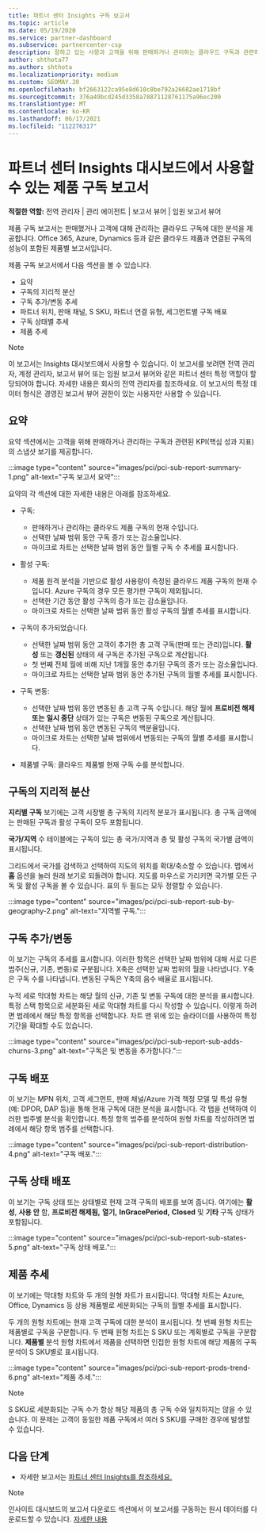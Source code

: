 ```yaml
---
title: 파트너 센터 Insights 구독 보고서
ms.topic: article
ms.date: 05/19/2020
ms.service: partner-dashboard
ms.subservice: partnercenter-csp
description: 잘하고 있는 사항과 고객을 위해 판매하거나 관리하는 클라우드 구독과 관련하여 개선할 수 있는 위치를 확인합니다.
author: shthota77
ms.author: shthota
ms.localizationpriority: medium
ms.custom: SEOMAY.20
ms.openlocfilehash: bf2663122ca95e8d610c8be792a26682ae1718bf
ms.sourcegitcommit: 376a49bcd245d3358a78871128761175a96ec200
ms.translationtype: MT
ms.contentlocale: ko-KR
ms.lasthandoff: 06/17/2021
ms.locfileid: "112276317"
---
```

# <a name="product-subscriptions-report-available-from-the-partner-center-insights-dashboard"></a>파트너 센터 Insights 대시보드에서 사용할 수 있는 제품 구독 보고서

**적절한 역할:** 전역 관리자 | 관리 에이전트 | 보고서 뷰어 | 임원 보고서 뷰어

제품 구독 보고서는 판매했거나 고객에 대해 관리하는 클라우드 구독에 대한 분석을 제공합니다. Office 365, Azure, Dynamics 등과 같은 클라우드 제품과 연결된 구독의 성능이 포함된 제품별 보고서입니다.

제품 구독 보고서에서 다음 섹션을 볼 수 있습니다.

- 요약
- 구독의 지리적 분산
- 구독 추가/변동 추세
- 파트너 위치, 판매 채널, S SKU, 파트너 연결 유형, 세그먼트별 구독 배포
- 구독 상태별 추세
- 제품 추세

 > [!NOTE]
 > 이 보고서는 Insights 대시보드에서 사용할 수 있습니다. 이 보고서를 보려면 전역 관리자, 계정 관리자, 보고서 뷰어 또는 임원 보고서 뷰어와 같은 파트너 센터 특정 역할이 할당되어야 합니다. 자세한 내용은 회사의 전역 관리자를 참조하세요. 이 보고서의 특정 데이터 형식은 경영진 보고서 뷰어 권한이 있는 사용자만 사용할 수 있습니다.

## <a name="summary"></a>요약

요약 섹션에서는 고객을 위해 판매하거나 관리하는 구독과 관련된 KPI(핵심 성과 지표)의 스냅샷 보기를 제공합니다.  

:::image type="content" source="images/pci/pci-sub-report-summary-1.png" alt-text="구독 보고서 요약":::

요약의 각 섹션에 대한 자세한 내용은 아래를 참조하세요.

- 구독:
  - 판매하거나 관리하는 클라우드 제품 구독의 현재 수입니다.
  - 선택한 날짜 범위 동안 구독 증가 또는 감소율입니다.
  - 마이크로 차트는 선택한 날짜 범위 동안 월별 구독 수 추세를 표시합니다.

- 활성 구독:
  - 제품 원격 분석을 기반으로 활성 사용량이 측정된 클라우드 제품 구독의 현재 수입니다. Azure 구독의 경우 모든 평가판 구독이 제외됩니다.
  - 선택한 기간 동안 활성 구독의 증가 또는 감소율입니다.
  - 마이크로 차트는 선택한 날짜 범위 동안 활성 구독의 월별 추세를 표시합니다.

- 구독이 추가되었습니다.
  - 선택한 날짜 범위 동안 고객이 추가한 총 고객 구독(판매 또는 관리)입니다. **활성** 또는 **갱신된** 상태의 새 구독은 추가된 구독으로 계산됩니다.
  - 첫 번째 전체 월에 비해 지난 1개월 동안 추가된 구독의 증가 또는 감소율입니다.
  - 마이크로 차트는 선택한 날짜 범위 동안 추가된 구독의 월별 추세를 표시합니다.

- 구독 변동:
  - 선택한 날짜 범위 동안 변동된 총 고객 구독 수입니다. 해당 월에 **프로비전 해제 또는** **일시 중단** 상태가 있는 구독은 변동된 구독으로 계산됩니다.  
  - 선택한 날짜 범위 동안 변동된 구독의 백분율입니다.
  - 마이크로 차트는 선택한 날짜 범위에서 변동되는 구독의 월별 추세를 표시합니다.

- 제품별 구독: 클라우드 제품별 현재 구독 수를 분석합니다.

## <a name="geographical-spread-of-subscriptions"></a>구독의 지리적 분산

**지리별 구독** 보기에는 고객 시장별 총 구독의 지리적 분포가 표시됩니다. 총 구독 금액에는 판매된 구독과 활성 구독이 모두 포함됩니다.

**국가/지역** 수 테이블에는 구독이 있는 총 국가/지역과 총 및 활성 구독의 국가별 금액이 표시됩니다.

그리드에서 국가를 검색하고 선택하여 지도의 위치를 확대/축소할 수 있습니다. 맵에서 **홈** 옵션을 눌러 원래 보기로 되돌려야 합니다. 지도를 마우스로 가리키면 국가별 모든 구독 및 활성 구독을 볼 수 있습니다. 표의 두 필드는 모두 정렬할 수 있습니다.

:::image type="content" source="images/pci/pci-sub-report-sub-by-geography-2.png" alt-text="지역별 구독.":::

## <a name="subscription-addschurns"></a>구독 추가/변동

이 보기는 구독의 추세를 표시합니다. 이러한 항목은 선택한 날짜 범위에 대해 서로 다른 범주(신규, 기존, 변동)로 구분됩니다. X축은 선택한 날짜 범위의 월을 나타냅니다. Y축은 구독 수를 나타냅니다. 변동된 구독은 Y축의 음수 배율로 표시됩니다. 

누적 세로 막대형 차트는 해당 월의 신규, 기존 및 변동 구독에 대한 분석을 표시합니다. 특정 스택 항목으로 세분화된 세로 막대형 차트를 다시 작성할 수 있습니다. 이렇게 하려면 범례에서 해당 특정 항목을 선택합니다. 차트 맨 위에 있는 슬라이더를 사용하여 특정 기간을 확대할 수도 있습니다.

:::image type="content" source="images/pci/pci-sub-report-sub-adds-churns-3.png" alt-text="구독은 및 변동을 추가합니다.":::

## <a name="subscription-distribution"></a>구독 배포

이 보기는 MPN 위치, 고객 세그먼트, 판매 채널/Azure 가격 책정 모델 및 특성 유형(예: DPOR, DAP 등)을 통해 현재 구독에 대한 분석을 표시합니다. 각 탭을 선택하여 이러한 범주별 분석을 확인합니다. 특정 항목 범주를 분석하여 원형 차트를 작성하려면 범례에서 해당 항목 범주를 선택합니다.

:::image type="content" source="images/pci/pci-sub-report-distribution-4.png" alt-text="구독 배포.":::

## <a name="subscription-state-distribution"></a>구독 상태 배포

이 보기는 구독 상태 또는 상태별로 현재 고객 구독의 배포를 보여 줍니다. 여기에는 **활성**, **사용 안** 함, **프로비전 해제됨,** **열기,** **InGracePeriod,** **Closed** 및 **기타** 구독 상태가 포함됩니다.

:::image type="content" source="images/pci/pci-sub-report-sub-states-5.png" alt-text="구독 상태 배포.":::

## <a name="products-trend"></a>제품 추세

이 보기에는 막대형 차트와 두 개의 원형 차트가 표시됩니다. 막대형 차트는 Azure, Office, Dynamics 등 상용 제품별로 세분화되는 구독의 월별 추세를 표시합니다.

두 개의 원형 차트에는 현재 고객 구독에 대한 분석이 표시됩니다. 첫 번째 원형 차트는 제품별로 구독을 구분합니다. 두 번째 원형 차트는 S SKU 또는 계획별로 구독을 구분합니다. **제품별** 분석 원형 차트에서 제품을 선택하면 인접한 원형 차트에 해당 제품의 구독 분석이 S SKU별로 표시됩니다.

:::image type="content" source="images/pci/pci-sub-report-prods-trend-6.png" alt-text="제품 추세.":::

> [!NOTE]
 > S SKU로 세분화되는 구독 수가 항상 해당 제품의 총 구독 수와 일치하지는 않을 수 있습니다. 이 문제는 고객이 동일한 제품 구독에서 여러 S SKU를 구매한 경우에 발생할 수 있습니다.

## <a name="next-steps"></a>다음 단계

- 자세한 보고서는 [파트너 센터 Insights를 참조하세요.](partner-center-insights.md)

>[!NOTE] 
> 인사이트 대시보드의 보고서 다운로드 섹션에서 이 보고서를 구동하는 원시 데이터를 다운로드할 수 있습니다. [자세한 내용](pci-download-reports.md) 
